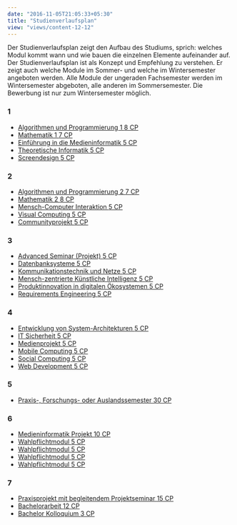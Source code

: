 ```yaml
---
date: "2016-11-05T21:05:33+05:30"
title: "Studienverlaufsplan"
view: "views/content-12-12"
---
```


Der Studienverlaufsplan zeigt den Aufbau des Studiums, sprich: welches Modul kommt wann und wie bauen die einzelnen Elemente aufeinander auf. Der Studienverlaufsplan ist als Konzept und Empfehlung zu verstehen. Er zeigt auch welche Module im Sommer- und welche im Wintersemester angeboten werden. Alle Module der ungeraden Fachsemester werden im Wintersemester abgeboten, alle anderen im Sommersemester. Die Bewerbung ist nur zum Wintersemester möglich.

<!--more-->

<div class="module-block-overview">
  <div class="module-block">
    <h3 class="fachsemester">1</h3>
    <ul class="module-block-list">
      <li class="grundlagen">
        <a href="https://www.medieninformatik.th-koeln.de/mi-5.0/medieninformatik-bachelor/modulbeschreibungen-bpo5/BA_AlgorithmenundProgrammierung1/"
          data-auto-event-observed="true">
          Algorithmen und Programmierung 1
          <span class="module-cps">8&nbsp;CP</span>
        </a>
      </li>
      <li class="grundlagen">
        <a href="https://www.medieninformatik.th-koeln.de/mi-5.0/medieninformatik-bachelor/modulbeschreibungen-bpo5/BA_Mathematik1/"
          data-auto-event-observed="true">
          Mathematik 1
          <span class="module-cps">7&nbsp;CP</span>
        </a>
      </li>
      <li class="grundlagen">
        <a href="https://www.medieninformatik.th-koeln.de/mi-5.0/medieninformatik-bachelor/modulbeschreibungen-bpo5/BA_EinfhrungindieMedieninformatik/"
          data-auto-event-observed="true">
          Einführung in die Medieninformatik
          <span class="module-cps">5&nbsp;CP</span>
        </a>
      </li>
      <li class="grundlagen">
        <a href="https://www.medieninformatik.th-koeln.de/mi-5.0/medieninformatik-bachelor/modulbeschreibungen-bpo5/BA_TheoretischeInformatik/"
          data-auto-event-observed="true">
          Theoretische Informatik
          <span class="module-cps">5&nbsp;CP</span>
        </a>
      </li>
      <li class="grundlagen">
        <a href="https://www.medieninformatik.th-koeln.de/mi-5.0/medieninformatik-bachelor/modulbeschreibungen-bpo5/BA_Screendesign/"
          data-auto-event-observed="true">
          Screendesign
          <span class="module-cps">5&nbsp;CP</span>
        </a>
      </li>
    </ul>
  </div>
  <div class="module-block">
    <h3 class="fachsemester">2</h3>
    <ul class="module-block-list">
      <li class="grundlagen">
        <a href="https://www.medieninformatik.th-koeln.de/mi-5.0/medieninformatik-bachelor/modulbeschreibungen-bpo5/BA_AlgorithmenundProgrammierung2/"
          data-auto-event-observed="true">
          Algorithmen und Programmierung 2
          <span class="module-cps">7&nbsp;CP</span>
        </a>
      </li>
      <li class="grundlagen">
        <a href="https://www.medieninformatik.th-koeln.de/mi-5.0/medieninformatik-bachelor/modulbeschreibungen-bpo5/BA_Mathematik2/"
          data-auto-event-observed="true">
          Mathematik 2
          <span class="module-cps">8&nbsp;CP</span>
        </a>
      </li>
      <li class="grundlagen">
        <a href="https://www.medieninformatik.th-koeln.de/mi-5.0/medieninformatik-bachelor/modulbeschreibungen-bpo5/BA_Mensch-Computer_Interaktion/"
          data-auto-event-observed="true">
          Mensch-Computer Interaktion
          <span class="module-cps">5&nbsp;CP</span>
        </a>
      </li>
      <li class="grundlagen">
        <a href="https://www.medieninformatik.th-koeln.de/mi-5.0/medieninformatik-bachelor/modulbeschreibungen-bpo5/BA_Visual-Computing/"
          data-auto-event-observed="true">
          Visual Computing
          <span class="module-cps">5&nbsp;CP</span>
        </a>
      </li>
      <li class="grundlagen">
        <a href="https://www.medieninformatik.th-koeln.de/mi-5.0/medieninformatik-bachelor/modulbeschreibungen-bpo5/BA_Communityprojekt/"
          data-auto-event-observed="true">
          Communityprojekt
          <span class="module-cps">5&nbsp;CP</span>
        </a>
      </li>
    </ul>
  </div>
  <div class="module-block">
    <h3 class="fachsemester">3</h3>
    <ul class="module-block-list">
      <li class="vertiefung">
        <a href="https://www.medieninformatik.th-koeln.de/mi-5.0/medieninformatik-bachelor/modulbeschreibungen-bpo5/BA_Advanced-Seminar/"
          data-auto-event-observed="true">
          Advanced Seminar (Projekt)
          <span class="module-cps">5&nbsp;CP</span>
        </a>
      </li>
      <li class="vertiefung">
        <a href="https://www.medieninformatik.th-koeln.de/mi-5.0/medieninformatik-bachelor/modulbeschreibungen-bpo5/BA_Datenbanksysteme/"
          data-auto-event-observed="true">
          Datenbanksysteme
          <span class="module-cps">5&nbsp;CP</span>
        </a>
      </li>
      <li class="vertiefung">
        <a href="https://www.medieninformatik.th-koeln.de/mi-5.0/medieninformatik-bachelor/modulbeschreibungen-bpo5/BA_KommunikationstechnikundNetze/"
          data-auto-event-observed="true">
          Kommunikationstechnik und Netze
          <span class="module-cps">5&nbsp;CP</span>
        </a>
      </li>
      <li class="vertiefung">
        <a href="https://www.medieninformatik.th-koeln.de/mi-5.0/medieninformatik-bachelor/modulbeschreibungen-bpo5/BA_KI-HCKI/"
          data-auto-event-observed="true">
          Mensch-zentrierte Künstliche Intelligenz
          <span class="module-cps">5&nbsp;CP</span>
        </a>
      </li>
      <li class="vertiefung">
        <a href="https://www.medieninformatik.th-koeln.de/mi-5.0/medieninformatik-bachelor/modulbeschreibungen-bpo5/BA_Produktinnovation-in-digitalen-oekosystemen/"
          data-auto-event-observed="true">
          Produktinnovation in digitalen Ökosystemen
          <span class="module-cps">5&nbsp;CP</span>
        </a>
      </li>
      <li class="vertiefung">
        <a href="https://www.medieninformatik.th-koeln.de/mi-5.0/medieninformatik-bachelor/modulbeschreibungen-bpo5/BA_Requirements-Engineering/"
          data-auto-event-observed="true">
          Requirements Engineering
          <span class="module-cps">5&nbsp;CP</span>
        </a>
      </li>
    </ul>
  </div>
  <div class="module-block">
    <h3 class="fachsemester">4</h3>
    <ul class="module-block-list">
      <li class="vertiefung">
        <a href="https://www.medieninformatik.th-koeln.de/mi-5.0/medieninformatik-bachelor/modulbeschreibungen-bpo5/BA_Entwicklung-von-System-Architekturen/"
          data-auto-event-observed="true">
          Entwicklung von System-Architekturen
          <span class="module-cps">5&nbsp;CP</span>
        </a>
      </li>
      <li class="vertiefung">
        <a href="https://www.medieninformatik.th-koeln.de/mi-5.0/medieninformatik-bachelor/modulbeschreibungen-bpo5/BA_IT-Sicherheit/"
          data-auto-event-observed="true">
          IT Sicherheit
          <span class="module-cps">5&nbsp;CP</span>
        </a>
      </li>
      <li class="vertiefung">
        <a href="https://www.medieninformatik.th-koeln.de/mi-5.0/medieninformatik-bachelor/modulbeschreibungen-bpo5/BA_Medienprojekt/"
          data-auto-event-observed="true">
          Medienprojekt
          <span class="module-cps">5&nbsp;CP</span>
        </a>
      </li>
      <li class="vertiefung">
        <a href="https://www.medieninformatik.th-koeln.de/mi-5.0/medieninformatik-bachelor/modulbeschreibungen-bpo5/BA_Mobile-Computing/"
          data-auto-event-observed="true">
          Mobile Computing
          <span class="module-cps">5&nbsp;CP</span>
        </a>
      </li>
      <li class="vertiefung">
        <a href="https://www.medieninformatik.th-koeln.de/mi-5.0/medieninformatik-bachelor/modulbeschreibungen-bpo5/BA_Social-Computing/"
          data-auto-event-observed="true">
          Social Computing
          <span class="module-cps">5&nbsp;CP</span>
        </a>
      </li>
      <li class="vertiefung">
        <a href="https://www.medieninformatik.th-koeln.de/mi-5.0/medieninformatik-bachelor/modulbeschreibungen-bpo5/BA_Web-Development/"
          data-auto-event-observed="true">
          Web Development
          <span class="module-cps">5&nbsp;CP</span>
        </a>
      </li>
    </ul>
  </div>
  <div class="module-block">
    <h3 class="fachsemester">5</h3>
    <ul class="module-block-list">
      <li class="spezialisierung">
        <a href="https://www.medieninformatik.th-koeln.de/mi-5.0/medieninformatik-bachelor/modulbeschreibungen-bpo5/BA_Praxissemester/"
          data-auto-event-observed="true">
          Praxis-, Forschungs- oder Auslandssemester
          <span class="module-cps">30&nbsp;CP</span>
        </a>
      </li>
    </ul>
  </div>
  <div class="module-block">
    <h3 class="fachsemester">6</h3>
    <ul class="module-block-list">
      <li class="spezialisierung">
        <a href="https://www.medieninformatik.th-koeln.de/mi-5.0/medieninformatik-bachelor/modulbeschreibungen-bpo5/BA_Projekt/"
          data-auto-event-observed="true">
          Medieninformatik Projekt
          <span class="module-cps">10&nbsp;CP</span>
        </a>
      </li>
      <li class="spezialisierung">
        <a href="https://www.medieninformatik.th-koeln.de/mi-5.0/medieninformatik-bachelor/modulbeschreibungen-bpo5/BA_WPF/"
          data-auto-event-observed="true">
          Wahlpflichtmodul
          <span class="module-cps">5&nbsp;CP</span>
        </a>
      </li>
      <li class="spezialisierung">
        <a href="https://www.medieninformatik.th-koeln.de/mi-5.0/medieninformatik-bachelor/modulbeschreibungen-bpo5/BA_WPF/"
          data-auto-event-observed="true">
          Wahlpflichtmodul
          <span class="module-cps">5&nbsp;CP</span>
        </a>
      </li>
      <li class="spezialisierung">
        <a href="https://www.medieninformatik.th-koeln.de/mi-5.0/medieninformatik-bachelor/modulbeschreibungen-bpo5/BA_WPF/"
          data-auto-event-observed="true">
          Wahlpflichtmodul
          <span class="module-cps">5&nbsp;CP</span>
        </a>
      </li>
      <li class="spezialisierung">
        <a href="https://www.medieninformatik.th-koeln.de/mi-5.0/medieninformatik-bachelor/modulbeschreibungen-bpo5/BA_WPF/"
          data-auto-event-observed="true">
          Wahlpflichtmodul
          <span class="module-cps">5&nbsp;CP</span>
        </a>
      </li>
    </ul>
  </div>
  <div class="module-block">
    <h3 class="fachsemester">7</h3>
    <ul class="module-block-list">
      <li class="spezialisierung">
        <a href="https://www.medieninformatik.th-koeln.de/mi-5.0/medieninformatik-bachelor/modulbeschreibungen-bpo5/BA_Praxisprojekt/"
          data-auto-event-observed="true">
          Praxisprojekt mit begleitendem Projektseminar
          <span class="module-cps">15&nbsp;CP</span>
        </a>
      </li>
      <li class="spezialisierung">
        <a href="https://www.medieninformatik.th-koeln.de/mi-5.0/medieninformatik-bachelor/modulbeschreibungen-bpo5/BA_Bachelorarbeit/"
          data-auto-event-observed="true">
          Bachelorarbeit
          <span class="module-cps">12&nbsp;CP</span>
        </a>
      </li>
      <li class="spezialisierung">
        <a href="https://www.medieninformatik.th-koeln.de/mi-5.0/medieninformatik-bachelor/modulbeschreibungen-bpo5/BA_Bachelorkolloquium/"
          data-auto-event-observed="true">
          Bachelor Kolloquium
          <span class="module-cps">3&nbsp;CP</span>
        </a>
      </li>
    </ul>
  </div>
</div>